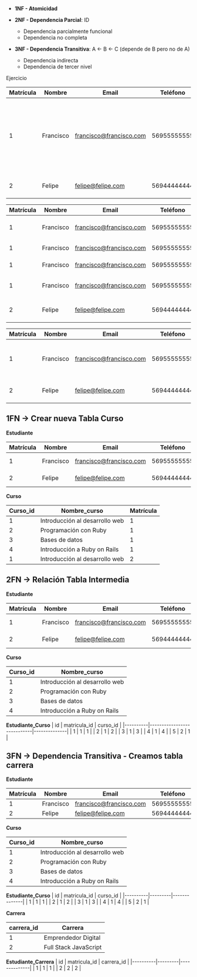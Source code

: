 - **1NF - Atomicidad**


- **2NF - Dependencia Parcial**: ID 
  - Dependencia parcialmente funcional
  - Dependencia no completa

- **3NF - Dependencia Transitiva**:  A <- B <- C (depende de B pero no de A)
  - Dependencia indirecta
  - Dependencia de tercer nivel



Ejercicio 

| Matrícula | Nombre    | Email                  | Teléfono   | Curso                          | Carrera              |
|-----------|-----------|------------------------|------------|--------------------------------|----------------------|
| 1         | Francisco | francisco@francisco.com | 56955555555 | Introducción al desarrollo web, Programación con Ruby , Bases de datos, Introducción a Ruby on Rails  | Emprendedor Digital  |
| 2         | Felipe    | felipe@felipe.com       | 56944444444 | Introducción al desarrollo web | Full Stack JavaScript|



| Matrícula | Nombre    | Email                  | Teléfono   | Curso                          | Carrera              |
|-----------|-----------|------------------------|------------|--------------------------------|----------------------|
| 1         | Francisco | francisco@francisco.com | 56955555555 | Introducción al desarrollo web | Emprendedor Digital  |
| 1         | Francisco | francisco@francisco.com | 56955555555 | Programación con Ruby          | Emprendedor Digital  |
| 1         | Francisco | francisco@francisco.com | 56955555555 | Bases de datos                 | Emprendedor Digital  |
| 1         | Francisco | francisco@francisco.com | 56955555555 | Introducción a Ruby on Rails   | Emprendedor Digital  |
| 2         | Felipe    | felipe@felipe.com       | 56944444444 | Introducción al desarrollo web | Full Stack JavaScript|


| Matrícula | Nombre    | Email                  | Teléfono   | Curso_1           | Curso_2 | |Carrera              |
|-----------|-----------|------------------------|------------|--------|------------|------------------------|----------------------|
| 1         | Francisco | francisco@francisco.com | 56955555555 | Introducción al desarrollo web, Programación con Ruby  | Emprendedor Digital  |
| 2         | Felipe    | felipe@felipe.com       | 56944444444 | Introducción al desarrollo web | | | | Full Stack JavaScript|




## 1FN -> Crear nueva Tabla Curso

**Estudiante**

| Matrícula | Nombre    | Email                  | Teléfono   | Carrera              |
|-----------|-----------|------------------------|------------|----------------------|
| 1         | Francisco | francisco@francisco.com | 56955555555 |  Emprendedor Digital  |
| 2         | Felipe    | felipe@felipe.com       | 56944444444 |  Full Stack JavaScript|

**Curso**

| Curso_id | Nombre_curso               | Matrícula |
|----------|----------------------------|-----------|
| 1        | Introducción al desarrollo web | 1         |
| 2        | Programación con Ruby      | 1         |
| 3        | Bases de datos             | 1         |
| 4        | Introducción a Ruby on Rails| 1         |
| 1        | Introducción al desarrollo web | 2         |


## 2FN -> Relación Tabla Intermedia

**Estudiante**

| Matrícula | Nombre    | Email                  | Teléfono   | Carrera              |
|-----------|-----------|------------------------|------------|----------------------|
| 1         | Francisco | francisco@francisco.com | 56955555555 |  Emprendedor Digital  |
| 2         | Felipe    | felipe@felipe.com       | 56944444444 |  Full Stack JavaScript|

**Curso**

| Curso_id | Nombre_curso               |
|----------|----------------------------|
| 1        | Introducción al desarrollo web | 
| 2        | Programación con Ruby      | 
| 3        | Bases de datos             | 
| 4        | Introducción a Ruby on Rails| 


**Estudiante_Curso**
| id | matricula_id               |   curso_id  |
|----------|----------------------------|--------------|
| 1        | 1 |  1 |
| 2        | 1  | 2 |
| 3        | 1  | 3 |
| 4        | 1 | 4 |
| 5        | 2 | 1 |



## 3FN -> Dependencia Transitiva - Creamos tabla carrera 

**Estudiante**

| Matrícula | Nombre    | Email                  | Teléfono   | 
|-----------|-----------|------------------------|------------|
| 1         | Francisco | francisco@francisco.com | 56955555555 |  
| 2         | Felipe    | felipe@felipe.com       | 56944444444 | 

**Curso**

| Curso_id | Nombre_curso               |
|----------|----------------------------|
| 1        | Introducción al desarrollo web | 
| 2        | Programación con Ruby      | 
| 3        | Bases de datos             | 
| 4        | Introducción a Ruby on Rails| 


**Estudiante_Curso**
| id | matricula_id   |  curso_id  |
|----------|---------|--------------|
| 1        | 1 |  1 |
| 2        | 1  | 2 |
| 3        | 1  | 3 |
| 4        | 1 | 4 |
| 5        | 2 | 1 |

**Carrera**

| carrera_id |  Carrera              |
|-----------|----------------------|
| 1         |   Emprendedor Digital  |
| 2         |   Full Stack JavaScript|


**Estudiante_Carrera**
| id | matricula_id   |  carrera_id  |
|----------|---------|--------------|
| 1        | 1 |  1 |
| 2        | 2  | 2 |
